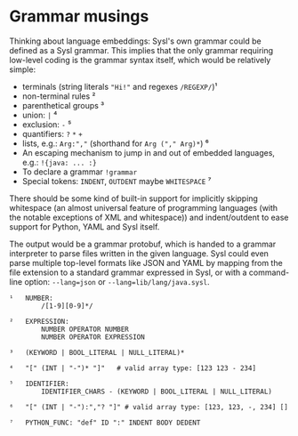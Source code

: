 # Grammar musings

Thinking about language embeddings: Sysl's own grammar could be defined as a Sysl grammar. This implies that the only grammar requiring low-level coding is the grammar syntax itself, which would be relatively simple:

- terminals (string literals `"Hi!"` and regexes `/REGEXP/`)¹
- non-terminal rules ²
- parenthetical groups ³
- union: `|` ⁴
- exclusion: `-` ⁵
- quantifiers: `?` `*` `+`
- lists, e.g.: `Arg:","` (shorthand for `Arg ("," Arg)*`) ⁶
- An escaping mechanism to jump in and out of embedded languages, e.g.: `!{java: ... :}`
- To declare a grammar `!grammar`
- Special tokens: `INDENT`, `OUTDENT` maybe `WHITESPACE` ⁷

There should be some kind of built-in support for implicitly skipping whitespace (an almost universal feature of programming languages (with the notable exceptions of XML and whitespace)) and indent/outdent to ease support for Python, YAML and Sysl itself.

The output would be a grammar protobuf, which is handed to a grammar interpreter to parse files written in the given language. Sysl could even parse multiple top-level formats like JSON and YAML by mapping from the file extension to a standard grammar expressed in Sysl, or with a command-line option: `--lang=json` or `--lang=lib/lang/java.sysl`.

```
¹ 	NUMBER:
		/[1-9][0-9]*/

² 	EXPRESSION:
		NUMBER OPERATOR NUMBER
		NUMBER OPERATOR EXPRESSION

³ 	(KEYWORD | BOOL_LITERAL | NULL_LITERAL)*

⁴ 	"[" (INT | "-")* "]"   # valid array type: [123 123 - 234]

⁵ 	IDENTIFIER:
		IDENTIFIER_CHARS - (KEYWORD | BOOL_LITERAL | NULL_LITERAL)

⁶ 	"[" (INT | "-"):","? "]" # valid array type: [123, 123, -, 234] []

⁷ 	PYTHON_FUNC: "def" ID ":" INDENT BODY DEDENT
```

